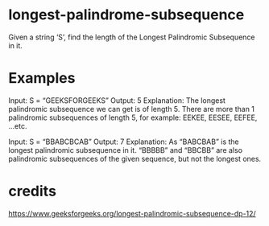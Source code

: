 # longest-palindrome-subsequence

Given a string ‘S’, find the length of the Longest Palindromic Subsequence in it.

# Examples

Input: S = “GEEKSFORGEEKS”
Output: 5
Explanation: The longest palindromic subsequence we can get is of length 5. There are more than 1 palindromic subsequences of length 5, for example: EEKEE, EESEE, EEFEE, …etc.

Input: S = “BBABCBCAB”
Output: 7
Explanation: As “BABCBAB” is the longest palindromic subsequence in it. “BBBBB” and “BBCBB” are also palindromic subsequences of the given sequence, but not the longest ones.

# credits

https://www.geeksforgeeks.org/longest-palindromic-subsequence-dp-12/